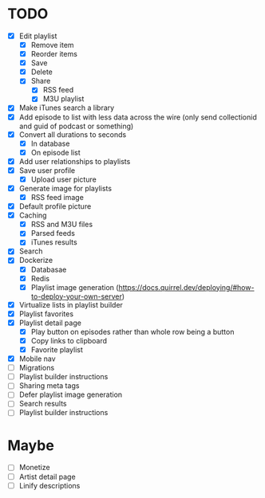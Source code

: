 # TODO

- [x] Edit playlist
  - [x] Remove item
  - [x] Reorder items
  - [x] Save
  - [x] Delete
  - [x] Share
    - [x] RSS feed
    - [x] M3U playlist
- [x] Make iTunes search a library
- [x] Add episode to list with less data across the wire (only send collectionid and guid of podcast or something)
- [x] Convert all durations to seconds
  - [x] In database
  - [x] On episode list
- [x] Add user relationships to playlists
- [x] Save user profile
  - [x] Upload user picture
- [x] Generate image for playlists
  - [x] RSS feed image
- [x] Default profile picture
- [x] Caching
  - [x] RSS and M3U files
  - [x] Parsed feeds
  - [x] iTunes results
- [x] Search
- [x] Dockerize
   - [x] Databasae
   - [x] Redis
   - [x] Playlist image generation (https://docs.quirrel.dev/deploying/#how-to-deploy-your-own-server)
- [x] Virtualize lists in playlist builder
- [x] Playlist favorites
- [x] Playlist detail page
  - [x] Play button on episodes rather than whole row being a button
  - [x] Copy links to clipboard
  - [x] Favorite playlist
- [x] Mobile nav
- [ ] Migrations
- [ ] Playlist builder instructions
- [ ] Sharing meta tags
- [ ] Defer playlist image generation
- [ ] Search results
- [ ] Playlist builder instructions

# Maybe

- [ ] Monetize
- [ ] Artist detail page
- [ ] Linify descriptions
